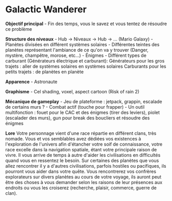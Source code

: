 # Galactic Wanderer

**Objectif principal**
    - Fin des temps, vous le savez et vous tentez de résoudre ce problème

**Structure des niveaux**
    - Hub -> Niveaux -> Hub -> ... (Mario Galaxy)
    - Planètes divisées en différent systèmes solaires
    - Différentes teintes des planètes représentant l'ambiance de ce qu'on va y trouver (Danger, mystère, champêtre, morose, etc...)
    - Énigmes 
    - Différent types de carburant (Générateurs électrique et carburant):
        Générateurs pour les gros trajets : aller de systèmes solaires en systèmes solaires
        Carburants pour les petits trajets : de planètes en planète

**Apparence** 
    - Astronaute

**Graphisme**
    - Cel shading, voxel, aspect cartoon (Risk of rain 2)

**Mécanique de gameplay**
    - Jeu de plateforme : jetpack, grappin, escalade de certains murs ?
    - Combat actif (touche pour frapper)
    - Un outil multifonction : fouet pour le CAC et des énigmes (tirer des leviers), piolet (escalader des murs), gun pour break des boucliers et résoudre des énigmes

**Lore**
    Votre personnage vient d'une race répartie en différent clans, très nomade. Vous et vos semblables avez dédiées vos existences à l'exploration de l'univers afin d'étancher votre soif de connaissance, votre race excelle dans la navigation spatiale, étant votre principale raison de vivre. Il vous arrive de temps à autre d'aider les civilisations en difficultés quand vous en ressentez le besoin. 
    Sur certaines des planètes que vous allez rencontrer il y a d'autres civilisations, parfois hostiles ou pacifiques, ils pourront vous aider dans votre quête.
    Vous rencontrerez vos confrères explorateurs sur divers planètes au cours de votre voyage, ils auront peut être des choses à vous demander selon les raisons de leur présences aux endroits ou vous les croiserez (recherche, plaisir, commerce, guerre de clan).
